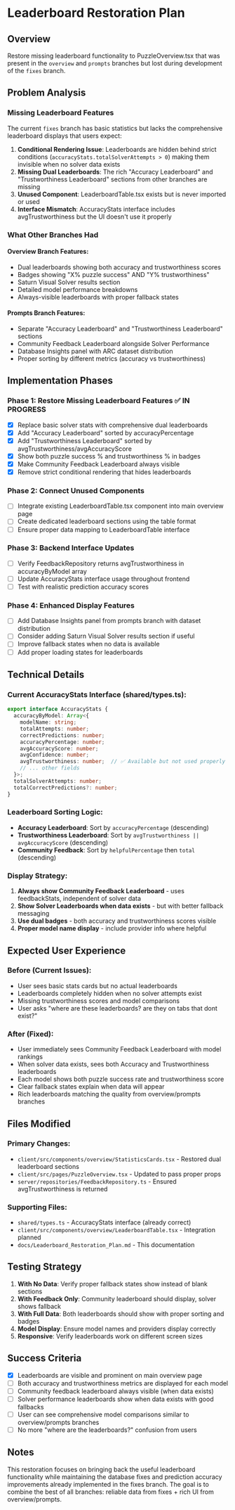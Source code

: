 # Leaderboard Restoration Plan

## Overview
Restore missing leaderboard functionality to PuzzleOverview.tsx that was present in the `overview` and `prompts` branches but lost during development of the `fixes` branch.

## Problem Analysis

### Missing Leaderboard Features
The current `fixes` branch has basic statistics but lacks the comprehensive leaderboard displays that users expect:

1. **Conditional Rendering Issue**: Leaderboards are hidden behind strict conditions (`accuracyStats.totalSolverAttempts > 0`) making them invisible when no solver data exists
2. **Missing Dual Leaderboards**: The rich "Accuracy Leaderboard" and "Trustworthiness Leaderboard" sections from other branches are missing
3. **Unused Component**: LeaderboardTable.tsx exists but is never imported or used
4. **Interface Mismatch**: AccuracyStats interface includes avgTrustworthiness but the UI doesn't use it properly

### What Other Branches Had

#### Overview Branch Features:
- Dual leaderboards showing both accuracy and trustworthiness scores
- Badges showing "X% puzzle success" AND "Y% trustworthiness"
- Saturn Visual Solver results section
- Detailed model performance breakdowns
- Always-visible leaderboards with proper fallback states

#### Prompts Branch Features:  
- Separate "Accuracy Leaderboard" and "Trustworthiness Leaderboard" sections
- Community Feedback Leaderboard alongside Solver Performance
- Database Insights panel with ARC dataset distribution
- Proper sorting by different metrics (accuracy vs trustworthiness)

## Implementation Phases

### Phase 1: Restore Missing Leaderboard Features ✅ IN PROGRESS
- [x] Replace basic solver stats with comprehensive dual leaderboards
- [x] Add "Accuracy Leaderboard" sorted by accuracyPercentage 
- [x] Add "Trustworthiness Leaderboard" sorted by avgTrustworthiness/avgAccuracyScore
- [x] Show both puzzle success % and trustworthiness % in badges
- [x] Make Community Feedback Leaderboard always visible
- [x] Remove strict conditional rendering that hides leaderboards

### Phase 2: Connect Unused Components
- [ ] Integrate existing LeaderboardTable.tsx component into main overview page
- [ ] Create dedicated leaderboard sections using the table format
- [ ] Ensure proper data mapping to LeaderboardTable interface

### Phase 3: Backend Interface Updates
- [ ] Verify FeedbackRepository returns avgTrustworthiness in accuracyByModel array
- [ ] Update AccuracyStats interface usage throughout frontend
- [ ] Test with realistic prediction accuracy scores

### Phase 4: Enhanced Display Features
- [ ] Add Database Insights panel from prompts branch with dataset distribution
- [ ] Consider adding Saturn Visual Solver results section if useful
- [ ] Improve fallback states when no data is available
- [ ] Add proper loading states for leaderboards

## Technical Details

### Current AccuracyStats Interface (shared/types.ts):
```typescript
export interface AccuracyStats {
  accuracyByModel: Array<{
    modelName: string;
    totalAttempts: number;
    correctPredictions: number;
    accuracyPercentage: number;
    avgAccuracyScore: number;
    avgConfidence: number;
    avgTrustworthiness: number;  // ✅ Available but not used properly
    // ... other fields
  }>;
  totalSolverAttempts: number;
  totalCorrectPredictions?: number;
}
```

### Leaderboard Sorting Logic:
- **Accuracy Leaderboard**: Sort by `accuracyPercentage` (descending)
- **Trustworthiness Leaderboard**: Sort by `avgTrustworthiness || avgAccuracyScore` (descending)
- **Community Feedback**: Sort by `helpfulPercentage` then `total` (descending)

### Display Strategy:
1. **Always show Community Feedback Leaderboard** - uses feedbackStats, independent of solver data
2. **Show Solver Leaderboards when data exists** - but with better fallback messaging
3. **Use dual badges** - both accuracy and trustworthiness scores visible
4. **Proper model name display** - include provider info where helpful

## Expected User Experience

### Before (Current Issues):
- User sees basic stats cards but no actual leaderboards
- Leaderboards completely hidden when no solver attempts exist  
- Missing trustworthiness scores and model comparisons
- User asks "where are these leaderboards? are they on tabs that dont exist?"

### After (Fixed):
- User immediately sees Community Feedback Leaderboard with model rankings
- When solver data exists, sees both Accuracy and Trustworthiness leaderboards
- Each model shows both puzzle success rate and trustworthiness score
- Clear fallback states explain when data will appear
- Rich leaderboards matching the quality from overview/prompts branches

## Files Modified

### Primary Changes:
- `client/src/components/overview/StatisticsCards.tsx` - Restored dual leaderboard sections
- `client/src/pages/PuzzleOverview.tsx` - Updated to pass proper props
- `server/repositories/FeedbackRepository.ts` - Ensured avgTrustworthiness is returned

### Supporting Files:
- `shared/types.ts` - AccuracyStats interface (already correct)
- `client/src/components/overview/LeaderboardTable.tsx` - Integration planned
- `docs/Leaderboard_Restoration_Plan.md` - This documentation

## Testing Strategy

1. **With No Data**: Verify proper fallback states show instead of blank sections
2. **With Feedback Only**: Community leaderboard should display, solver shows fallback
3. **With Full Data**: Both leaderboards should show with proper sorting and badges
4. **Model Display**: Ensure model names and providers display correctly
5. **Responsive**: Verify leaderboards work on different screen sizes

## Success Criteria

- [x] Leaderboards are visible and prominent on main overview page
- [ ] Both accuracy and trustworthiness metrics are displayed for each model
- [ ] Community feedback leaderboard always visible (when data exists)
- [ ] Solver performance leaderboards show when data exists with good fallbacks
- [ ] User can see comprehensive model comparisons similar to overview/prompts branches
- [ ] No more "where are the leaderboards?" confusion from users

## Notes

This restoration focuses on bringing back the useful leaderboard functionality while maintaining the database fixes and prediction accuracy improvements already implemented in the fixes branch. The goal is to combine the best of all branches: reliable data from fixes + rich UI from overview/prompts.